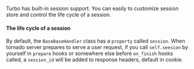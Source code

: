 Turbo has built-in session support. You can easily to customize session store and control the life cycle of a session.


#### The life cycle of a session

By default, the `BaseBaseHandler` class has a `property` called `session`. When tornado server
prepares to serve a user request, if you call `self.seesion` by yourself in `prepare` hooks or somewhere else before `on_finish` hooks called, a `session_id` will be added to response headers, default in cookie.
